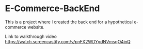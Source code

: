 # E-Commerce-BackEnd

This is a project where I created the back end for a hypothetical e-commerce website.

Link to walkthrough video
https://watch.screencastify.com/v/pnFX2WDYpdNVmsqO4inQ
